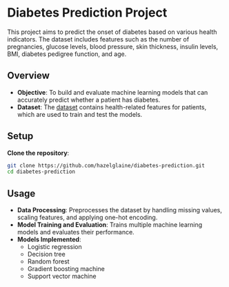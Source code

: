 # Diabetes Prediction Project

This project aims to predict the onset of diabetes based on various health indicators. The dataset includes features such as the number of pregnancies, glucose levels, blood pressure, skin thickness, insulin levels, BMI, diabetes pedigree function, and age.

## Overview

- **Objective**: To build and evaluate machine learning models that can accurately predict whether a patient has diabetes.
- **Dataset**: The <a href="https://www.kaggle.com/datasets/mathchi/diabetes-data-set"> dataset</a> contains health-related features for patients, which are used to train and test the models.

## Setup

**Clone the repository**:
   ```bash
   git clone https://github.com/hazelglaine/diabetes-prediction.git
   cd diabetes-prediction
  ```

## Usage

- **Data Processing**: Preprocesses the dataset by handling missing values, scaling features, and applying one-hot encoding.
- **Model Training and Evaluation**: Trains multiple machine learning models and evaluates their performance.
- **Models Implemented**:
   - Logistic regression
   - Decision tree
   - Random forest
   - Gradient boosting machine
   - Support vector machine
